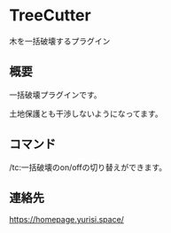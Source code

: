 # TreeCutter 

木を一括破壊するプラグイン

## 概要 

一括破壊プラグインです。 

土地保護とも干渉しないようになってます。 

## コマンド 

/tc:一括破壊のon/offの切り替えができます。 

## 連絡先 

https://homepage.yurisi.space/

